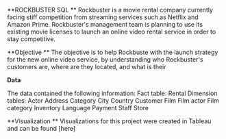 **ROCKBUSTER SQL
**
Rockbuster is a movie rental company currently facing stiff competition from streaming services such as Netflix and Amazon Prime. Rockbuster's management team is planning to use its existing movie licenses to launch an online video rental service in order to stay competitive.

**Objective
**
The objective is to help Rockbuste with the launch strategy for the new online video service, by understanding who Rockbuster's customers are, where are they located, and what is their

**Data**

The data contained the following information:
Fact table:
Rental
Dimension tables:
Actor
Address
Category
City
Country
Customer
Film
Film actor
Film category
Inventory
Language
Payment
Staff
Store

**Visualization
**
Visualizations for this project were created in Tableau and can be found [here]

